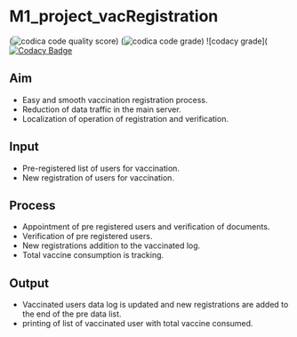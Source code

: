 # M1_project_vacRegistration

(![codica code quality score](https://api.codiga.io/project/30942/score/svg))
(![codica code grade](https://api.codiga.io/project/30942/status/svg))
![codacy grade]([![Codacy Badge](https://app.codacy.com/project/badge/Grade/8f714b3f43564efb9d2fca62de1d50f0)](https://www.codacy.com/gh/divyanshsaxena521/M1_project_vacRegistration/dashboard?utm_source=github.com&amp;utm_medium=referral&amp;utm_content=divyanshsaxena521/M1_project_vacRegistration&amp;utm_campaign=Badge_Grade)
## Aim
* Easy and smooth vaccination registration process.
* Reduction of data traffic in the main server.
* Localization of operation of registration and verification.
## Input
* Pre-registered list of users for vaccination.
* New registration of users for vaccination.
## Process
* Appointment of pre registered users and verification of documents.
* Verification of pre registered users.
* New registrations addition to the vaccinated log.
* Total vaccine consumption is tracking.
## Output
* Vaccinated users data log is updated and new registrations are added to the end of the pre data list.
* printing of list of vaccinated user with total vaccine consumed.
